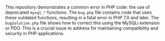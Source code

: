 This repository demonstrates a common error in PHP code: the use of deprecated `mysql_*` functions.  The `bug.php` file contains code that uses these outdated functions, resulting in a fatal error in PHP 7.0 and later. The `bugSolution.php` file shows how to correct this using the MySQLi extension or PDO. This is a crucial issue to address for maintaining compatibility and security in PHP applications.